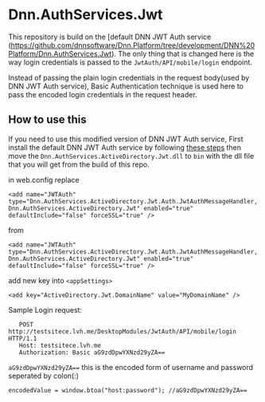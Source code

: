 # Dnn.AuthServices.Jwt
This repository is build on the [default DNN JWT Auth service (https://github.com/dnnsoftware/Dnn.Platform/tree/development/DNN%20Platform/Dnn.AuthServices.Jwt).
The only thing that is changed here is the way login credentials is passed to the `JwtAuth/API/mobile/login` endpoint.

Instead of passing the plain login credentials in the request body(used by DNN JWT Auth service), Basic Authentication technique is used here to pass the encoded login credentials in the request header.

## How to use this
If you need to use this modified version of DNN JWT Auth service, First install the default DNN JWT Auth service by following
[these steps](http://www.dnnsoftware.com/docs/administrators/jwt/jwt-user-credentials.html) then move the `Dnn.AuthServices.ActiveDirectory.Jwt.dll` to `bin` with the dll file that you will get from the build of this repo.

in web.config replace
```
<add name="JWTAuth" type="Dnn.AuthServices.ActiveDirectory.Jwt.Auth.JwtAuthMessageHandler, Dnn.AuthServices.ActiveDirectory.Jwt" enabled="true" defaultInclude="false" forceSSL="true" />
```
from
```
<add name="JWTAuth" type="Dnn.AuthServices.ActiveDirectory.Jwt.Auth.JwtAuthMessageHandler, Dnn.AuthServices.ActiveDirectory.Jwt" enabled="true" defaultInclude="false" forceSSL="true" />
```
add new key into `<appSettings>`
```
<add key="ActiveDirectory.Jwt.DomainName" value="MyDomainName" />
```
Sample Login request: 

```
   POST http://testsitece.lvh.me/DesktopModules/JwtAuth/API/mobile/login HTTP/1.1
   Host: testsitece.lvh.me
   Authorization: Basic aG9zdDpwYXNzd29yZA==
```
                
`aG9zdDpwYXNzd29yZA==` this is the encoded form of username and password seperated by colon(:)

`
encodedValue = window.btoa("host:password"); //aG9zdDpwYXNzd29yZA==
`
